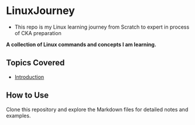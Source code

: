 # LinuxJourney
- This repo is my Linux learning journey from Scratch to expert in process of CKA preparation

**A collection of Linux commands and concepts I am learning.**

## Topics Covered
- [Introduction](Introduction.md)

## How to Use
Clone this repository and explore the Markdown files for detailed notes and examples.

